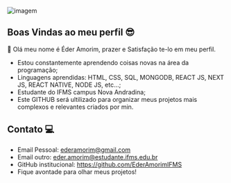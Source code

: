 ![imagem](https://tenor.com/pt-BR/view/github-welcome-gif-)



## Boas Vindas ao meu perfil 😎

👋 Olá meu nome é Éder Amorim, prazer e Satisfação te-lo em meu perfil.

- Estou constantemente aprendendo coisas novas na área da programação;
- Linguagens aprendidas: HTML, CSS, SQL, MONGODB, REACT JS, NEXT JS, REACT NATIVE, NODE JS, etc...;
- Estudante do IFMS campus Nova Andradina;
- Este GITHUB será ultilizado para organizar meus projetos mais complexos e relevantes criados por min.


## Contato 💻


- Email Pessoal: ederamorim@gmail.com
- Email outro: eder.amorim@estudante.ifms.edu.br
- GitHub institucional: https://github.com/EderAmorimIFMS
- Fique avontade para olhar meus projetos!


